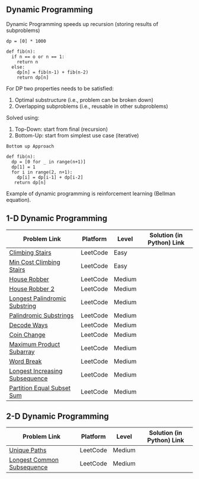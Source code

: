 ## Dynamic Programming

Dynamic Programming speeds up recursion (storing results of subproblems)

```
dp = [0] * 1000

def fib(n):
  if n == o or n == 1:
    return n
  else:
    dp[n] = fib(n-1) + fib(n-2)
    return dp[n]
```
For DP two properties needs to be satisfied:
1. Optimal substructure (i.e., problem can be broken down)
2. Overlapping subproblems (i.e., reusable in other subproblems)

Solved using:
1. Top-Down: start from final (recursion)
2. Bottom-Up: start from simplest use case (iterative)

```
Bottom up Approach

def fib(n):
  dp = [0 for _ in range(n+1)]
  dp[1] = 1
  for i in range(2, n+1):
    dp[i] = dp[i-1] + dp[i-2]
   return dp[n]
```
Example of dynamic programming is reinforcement learning (Bellman equation).

## 1-D Dynamic Programming

| Problem Link | Platform | Level | Solution (in Python) Link |
| --- | --- | --- | --- |
| [Climbing Stairs](https://leetcode.com/problems/climbing-stairs/) | LeetCode | Easy
| [Min Cost Climbing Stairs](https://leetcode.com/problems/min-cost-climbing-stairs/) | LeetCode | Easy
| [House Robber](https://leetcode.com/problems/house-robber/) | LeetCode | Medium
| [House Robber 2](https://leetcode.com/problems/house-robber-ii/) | LeetCode | Medium
| [Longest Palindromic Substring](https://leetcode.com/problems/longest-palindromic-substring/) | LeetCode | Medium
| [Palindromic Substrings](https://leetcode.com/problems/palindromic-substrings/) | LeetCode | Medium
| [Decode Ways](https://leetcode.com/problems/decode-ways/) | LeetCode | Medium
| [Coin Change](https://leetcode.com/problems/coin-change/) | LeetCode | Medium
| [Maximum Product Subarray](https://leetcode.com/problems/maximum-product-subarray/) | LeetCode | Medium
| [Word Break](https://leetcode.com/problems/word-break/) | LeetCode | Medium
| [Longest Increasing Subsequence](https://leetcode.com/problems/longest-increasing-subsequence/) | LeetCode | Medium
| [Partition Equal Subset Sum](https://leetcode.com/problems/partition-equal-subset-sum/) | LeetCode | Medium

## 2-D Dynamic Programming

| Problem Link | Platform | Level | Solution (in Python) Link |
| --- | --- | --- | --- |
| [Unique Paths](https://leetcode.com/problems/unique-paths/) | LeetCode | Medium
| [Longest Common Subsequence](https://leetcode.com/problems/longest-common-subsequence/) | LeetCode | Medium

